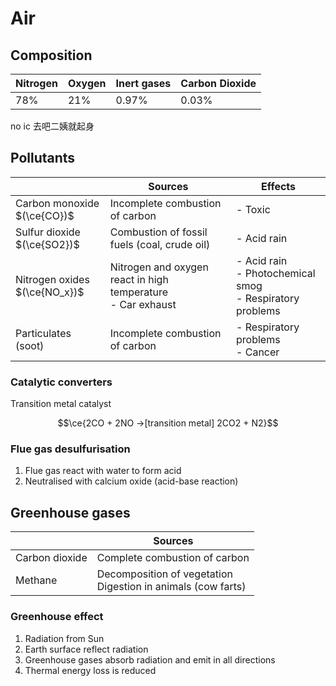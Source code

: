 # Air

## Composition

| Nitrogen | Oxygen | Inert gases | Carbon Dioxide |
| -------- | ------ | ----------- | -------------- |
| 78%      | 21%    | 0.97%       | 0.03%          |

no ic 去吧二姨就起身

## Pollutants

|                                                 | Sources                                                          | Effects                                                           |
| ----------------------------------------------- | ---------------------------------------------------------------- | ----------------------------------------------------------------- |
| <nobr>Carbon monoxide</nobr> <br> $(\ce{CO})$   | Incomplete combustion of carbon                                  | - Toxic                                                           |
| <nobr>Sulfur dioxide</nobr> <br> $(\ce{SO2})$   | Combustion of fossil fuels (coal, crude oil)                     | - Acid rain                                                       |
| <nobr>Nitrogen oxides</nobr> <br> $(\ce{NO_x})$ | Nitrogen and oxygen react in high temperature <br> - Car exhaust | - Acid rain <br> - Photochemical smog <br> - Respiratory problems |
| Particulates (soot)                             | Incomplete combustion of carbon                                  | - Respiratory problems <br> - Cancer                              |

### Catalytic converters

Transition metal catalyst

$$\ce{2CO + 2NO ->[transition metal] 2CO2 + N2}$$

### Flue gas desulfurisation

1. Flue gas react with water to form acid
2. Neutralised with calcium oxide (acid-base reaction)

## Greenhouse gases

|                | Sources                                                           |
| -------------- | ----------------------------------------------------------------- |
| Carbon dioxide | Complete combustion of carbon                                     |
| Methane        | Decomposition of vegetation <br> Digestion in animals (cow farts) |

### Greenhouse effect

1. Radiation from Sun
2. Earth surface reflect radiation
3. Greenhouse gases absorb radiation and emit in all directions
4. Thermal energy loss is reduced
